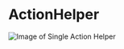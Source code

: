 # ActionHelper
![Image of Single Action Helper](https://github.com/ribeKim/ActionHelper/images/single.gif)